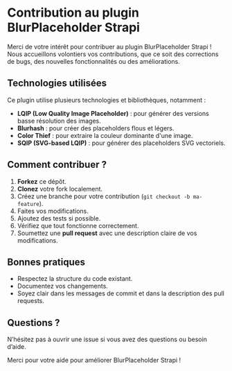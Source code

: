 # Contribution au plugin BlurPlaceholder Strapi

Merci de votre intérêt pour contribuer au plugin BlurPlaceholder Strapi ! Nous accueillons volontiers vos contributions, que ce soit des corrections de bugs, des nouvelles fonctionnalités ou des améliorations.

## Technologies utilisées

Ce plugin utilise plusieurs technologies et bibliothèques, notamment :

- **LQIP (Low Quality Image Placeholder)** : pour générer des versions basse résolution des images.
- **Blurhash** : pour créer des placeholders flous et légers.
- **Color Thief** : pour extraire la couleur dominante d'une image.
- **SQIP (SVG-based LQIP)** : pour générer des placeholders SVG vectoriels.

## Comment contribuer ?

1. **Forkez** ce dépôt.
2. **Clonez** votre fork localement.
3. Créez une branche pour votre contribution (`git checkout -b ma-feature`).
4. Faites vos modifications.
5. Ajoutez des tests si possible.
6. Vérifiez que tout fonctionne correctement.
7. Soumettez une **pull request** avec une description claire de vos modifications.

## Bonnes pratiques

- Respectez la structure du code existant.
- Documentez vos changements.
- Soyez clair dans les messages de commit et dans la description des pull requests.

## Questions ?

N’hésitez pas à ouvrir une issue si vous avez des questions ou besoin d’aide.

Merci pour votre aide pour améliorer BlurPlaceholder Strapi !
